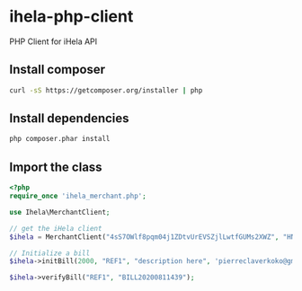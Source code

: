 # ihela-php-client

PHP Client for iHela API

## Install composer

```sh
curl -sS https://getcomposer.org/installer | php
```

## Install dependencies

```sh
php composer.phar install
```

## Import the class

```php
<?php 
require_once 'ihela_merchant.php';

use Ihela\MerchantClient;

// get the iHela client
$ihela = MerchantClient("4sS7OWlf8pqm04j1ZDtvUrEVSZjlLwtfGUMs2XWZ", "HN7osYwSJuEOO4MEth6iNlBS8oHm7LBhC8fejkZkqDJUrvVQodKtO55bMr845kmplSlfK3nxFcEk2ryiXzs1UW1YfVP5Ed6Yw0RR6QmnwsQ7iNJfzTgeehZ2XM9mmhC3")

// Initialize a bill
$ihela->initBill(2000, "REF1", "description here", 'pierreclaverkoko@gmail.com');

$ihela->verifyBill("REF1", "BILL20200811439");
```